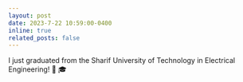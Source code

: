 ```yaml
---
layout: post
date: 2023-7-22 10:59:00-0400
inline: true
related_posts: false
---
```


I just graduated from the Sharif University of Technology in Electrical Engineering! :tada: :mortar_board:
